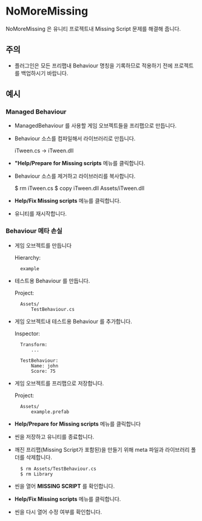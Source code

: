 # NoMoreMissing
 
NoMoreMissing 은 유니티 프로젝트내 Missing Script 문제를 해결해 줍니다.

## 주의

* 플러그인은 모든 프리팹내 Behaviour 명칭을 기록하므로 적용하기 전에 프로젝트를 백업하시기 바랍니다. 


## 예시

### Managed Behaviour

* ManagedBehaviour 를 사용할 게임 오브젝트들을 프리팹으로 만듭니다.

* Behaviour 소스를 컴파일해서 라이브러리로 만듭니다.

    iTween.cs -> iTween.dll

* **"Help/Prepare for Missing scripts** 메뉴를 클릭합니다.

* Behaviour 소스를 제거하고 라이브러리를 복사합니다.

    $ rm iTween.cs 
    $ copy iTween.dll Assets/iTween.dll

* **Help/Fix Missing scripts** 메뉴를 클릭합니다.

* 유니티를 재시작합니다.

### Behaviour 메타 손실

* 게임 오브젝트를 만듭니다

    Hierarchy:

        example

* 테스트용 Behaviour 를 만듭니다.

    Project:
        
        Assets/
            TestBehaviour.cs

* 게임 오브젝트내 테스트용 Behaviour 를 추가합니다.

    Inspector:

        Transform:
            ...

        TestBehaviour:
            Name: john
            Score: 75 

* 게임 오브젝트를 프리팹으로 저장합니다.

    Project:
        
        Assets/
            example.prefab

* **Help/Prepare for Missing scripts** 메뉴를 클릭합니다

* 씬을 저장하고 유니티를 종료합니다.

* 깨진 프리팹(Missing Script가 포함된)을 만들기 위해 meta 파일과 라이브러리 폴더를 삭제합니다.

        $ rm Assets/TestBehaviour.cs
        $ rm Library

* 씬을 열어 **MISSING SCRIPT** 를 확인합니다.

* **Help/Fix Missing scripts** 메뉴를 클릭합니다.

* 씬을 다시 열어 수정 여부를 확인합니다.

